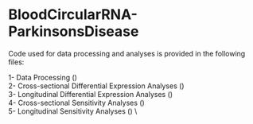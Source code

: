 # BloodCircularRNA-ParkinsonsDisease

Code used for data processing and analyses is provided in the following files:

1- Data Processing () \
2- Cross-sectional Differential Expression Analyses () \
3- Longitudinal Differential Expression Analyses () \
4- Cross-sectional Sensitivity Analyses () \
5- Longitudinal Sensitivity Analyses () \
